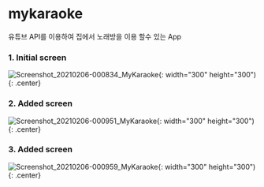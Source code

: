 # mykaraoke

유튜브 API를 이용하여 집에서 노래방을 이용 할수 있는 App

### 1. Initial screen

![Screenshot_20210206-000834_MyKaraoke](https://user-images.githubusercontent.com/39241588/107059681-6dc48980-6819-11eb-83ea-fb4ca563b5af.jpg){: width="300" height="300"){: .center}

### 2. Added screen

![Screenshot_20210206-000951_MyKaraoke](https://user-images.githubusercontent.com/39241588/107059783-8e8cdf00-6819-11eb-9e1a-b298120205f7.jpg){: width="300" height="300"){: .center}


### 3. Added screen

![Screenshot_20210206-000959_MyKaraoke](https://user-images.githubusercontent.com/39241588/107059849-a19faf00-6819-11eb-9216-295e54a8d8a7.jpg){: width="300" height="300"){: .center}
